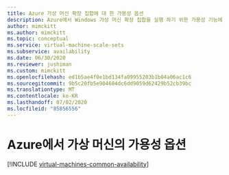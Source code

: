 ```yaml
---
title: Azure 가상 머신 확장 집합에 대 한 가용성 옵션
description: Azure에서 Windows 가상 머신 확장 집합을 실행 하기 위한 가용성 기능에 대해 알아봅니다.
author: mimckitt
ms.author: mimckitt
ms.topic: conceptual
ms.service: virtual-machine-scale-sets
ms.subservice: availability
ms.date: 06/30/2020
ms.reviewer: jushiman
ms.custom: mimckitt
ms.openlocfilehash: ed1b5ae4f0e1bd134fa09955203b1b04a06ac1c6
ms.sourcegitcommit: 9b5c20fb5e904684dc6dd9059d62429b52cb39bc
ms.translationtype: MT
ms.contentlocale: ko-KR
ms.lasthandoff: 07/02/2020
ms.locfileid: "85856556"
---
```

# <a name="availability-options-for-virtual-machines-in-azure"></a>Azure에서 가상 머신의 가용성 옵션

[!INCLUDE [virtual-machines-common-availability](../../includes/virtual-machines-common-availability.md)]

